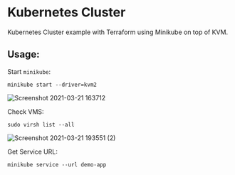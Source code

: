 # Kubernetes Cluster

Kubernetes Cluster example with Terraform using Minikube on top of KVM.


## Usage:

Start `minikube`:

```
minikube start --driver=kvm2
```

![Screenshot 2021-03-21 163712](https://user-images.githubusercontent.com/6108922/111919835-3984ef80-8a8c-11eb-8f41-6244160d9f8d.png)

Check VMS:

```
sudo virsh list --all
```
![Screenshot 2021-03-21 193551 (2)](https://user-images.githubusercontent.com/6108922/111919924-8963b680-8a8c-11eb-9463-4665a11b5ca9.png)

Get Service URL:

```
minikube service --url demo-app
```
